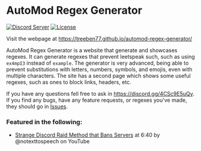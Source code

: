 # AutoMod Regex Generator
[![Discord Server](https://img.shields.io/badge/dynamic/json?url=https%3A%2F%2Fdiscord.com%2Fapi%2Fv10%2Finvites%2F4CSc9E5uQy%3Fwith_counts%3Dtrue&query=%24.approximate_member_count&suffix=%20members&style=for-the-badge&logo=discord&logoColor=white&label=Discord%20Server&labelColor=%235865F2&color=%23353535)](https://discord.gg/4CSc9E5uQy)
[![License](https://img.shields.io/badge/License-MIT-353535?style=for-the-badge&labelColor=97ca00)](https://github.com/treeben77/automod-regex-generator/blob/main/LICENSE)

Visit the webpage at https://treeben77.github.io/automod-regex-generator/

AutoMod Regex Generator is a website that generate and showcases regexes. It can generate regexes that prevent leetspeak such, such as using `ex4mpI3` instead of `example`. The generator is very advanced, being able to prevent substitutions with letters, numbers, symbols, and emojis, even with multiple characters. The site has a second page which shows some useful regexes, such as ones to block links, headers, etc.

If you have any questions fell free to ask in https://discord.gg/4CSc9E5uQy. If you find any bugs, have any feature requests, or regexes you've made, they should go in [Issues](https://github.com/treeben77/automod-regex-generator/issues).

### Featured in the following:

- [Strange Discord Raid Method that Bans Servers](https://youtu.be/oCff80qSLUw?t=400) at 6:40 by @notexttospeech on YouTube
